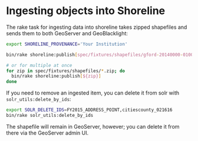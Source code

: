 # Ingesting objects into Shoreline

The rake task for ingesting data into shoreline takes zipped shapefiles and
sends them to both GeoServer and GeoBlacklight:

```sh
export SHORELINE_PROVENANCE='Your Institution'

bin/rake shoreline:publish[spec/fixtures/shapefiles/gford-20140000-010002_lakes.zip]

# or for multiple at once
for zip in spec/fixtures/shapefiles/*.zip; do
  bin/rake shoreline:publish[${zip}]
done
```

If you need to remove an ingested item, you can delete it from solr with
`solr_utils:delete_by_ids`:

```sh
export SOLR_DELETE_IDS=FY2015_ADDRESS_POINT,citiescounty_021616
bin/rake solr_utils:delete_by_ids
```

The shapefile will remain in GeoServer, however; you can delete it from there
via the GeoServer admin UI.

